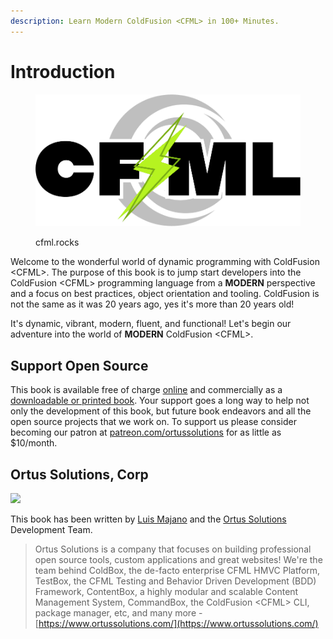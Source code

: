 ```yaml
---
description: Learn Modern ColdFusion <CFML> in 100+ Minutes.
---
```


# Introduction

<figure><img src=".gitbook/assets/CFML-logo-L.png" alt=""><figcaption><p>cfml.rocks</p></figcaption></figure>

Welcome to the wonderful world of dynamic programming with ColdFusion \<CFML>. The purpose of this book is to jump start developers into the ColdFusion \<CFML> programming language from a **MODERN** perspective and a focus on best practices, object orientation and tooling. ColdFusion is not the same as it was 20 years ago, yes it's more than 20 years old!

It's dynamic, vibrant, modern, fluent, and functional! Let's begin our adventure into the world of **MODERN** ColdFusion \<CFML>.

## Support Open Source

This book is available free of charge [online](https://modern-cfml.ortusbooks.com) and commercially as a [downloadable or printed book](https://www.ortussolutions.com/learn/coldfusion). Your support goes a long way to help not only the development of this book, but future book endeavors and all the open source projects that we work on. To support us please consider becoming our patron at [patreon.com/ortussolutions](https://patreon.com/ortussolutions) for as little as $10/month.

## Ortus Solutions, Corp

![](.gitbook/assets/ortus-medium.jpg)

This book has been written by [Luis Majano](https://www.luismajano.com) and the [Ortus Solutions](https://www.ortussolutions.com) Development Team.

> Ortus Solutions is a company that focuses on building professional open source tools, custom applications and great websites! We're the team behind ColdBox, the de-facto enterprise CFML HMVC Platform, TestBox, the CFML Testing and Behavior Driven Development (BDD) Framework, ContentBox, a highly modular and scalable Content Management System, CommandBox, the ColdFusion \<CFML> CLI, package manager, etc, and many more - [https://www.ortussolutions.com/](https://www.ortussolutions.com/)
